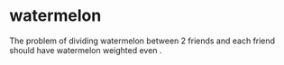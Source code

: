 # watermelon
The problem of dividing watermelon between 2 friends and each friend should have watermelon weighted even .
